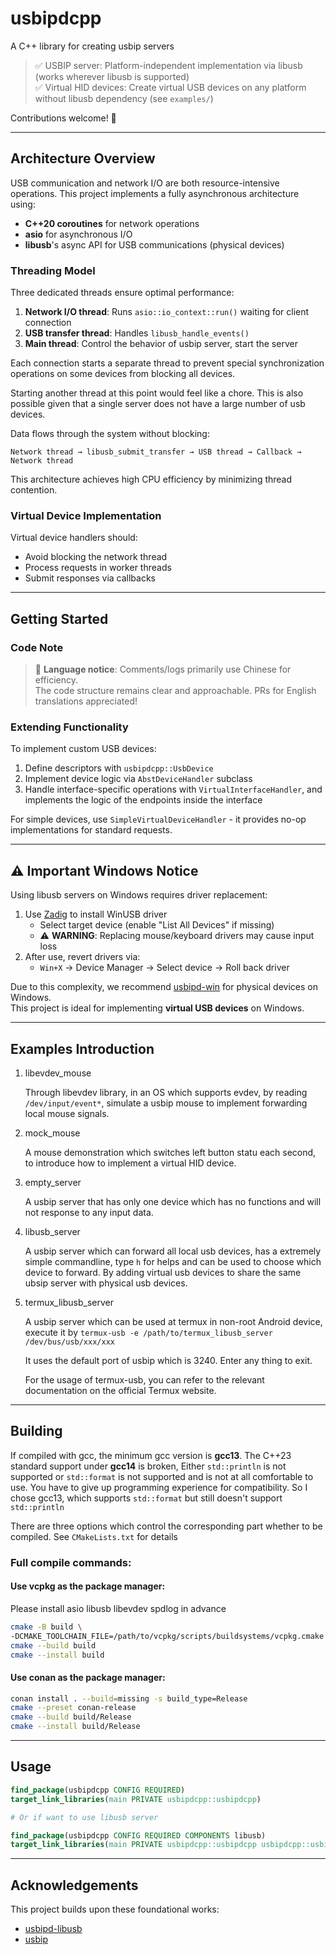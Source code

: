 # usbipdcpp

A C++ library for creating usbip servers

> ✅ USBIP server: Platform-independent implementation via libusb (works wherever libusb is supported)  
> ✅ Virtual HID devices: Create virtual USB devices on any platform without libusb dependency (see `examples/`)

Contributions welcome! 🚀

---

## Architecture Overview

USB communication and network I/O are both resource-intensive operations. This project implements a fully asynchronous
architecture using:

- **C++20 coroutines** for network operations
- **asio** for asynchronous I/O
- **libusb**'s async API for USB communications (physical devices)

### Threading Model

Three dedicated threads ensure optimal performance:

1. **Network I/O thread**: Runs `asio::io_context::run()` waiting for client connection
2. **USB transfer thread**: Handles `libusb_handle_events()`
3. **Main thread**: Control the behavior of usbip server, start the server

Each connection starts a separate thread to prevent special synchronization operations on some devices from blocking all
devices.

Starting another thread at this point would feel like a chore. This is also possible given that a single server does not
have a large number of usb devices.

Data flows through the system without blocking:

```
Network thread → libusb_submit_transfer → USB thread → Callback → Network thread
```

This architecture achieves high CPU efficiency by minimizing thread contention.

### Virtual Device Implementation

Virtual device handlers should:

- Avoid blocking the network thread
- Process requests in worker threads
- Submit responses via callbacks

---

## Getting Started

### Code Note

> 📝 **Language notice**: Comments/logs primarily use Chinese for efficiency.  
> The code structure remains clear and approachable. PRs for English translations appreciated!

### Extending Functionality

To implement custom USB devices:

1. Define descriptors with `usbipdcpp::UsbDevice`
2. Implement device logic via `AbstDeviceHandler` subclass
3. Handle interface-specific operations with `VirtualInterfaceHandler`, and implements the logic of the endpoints inside
   the interface

For simple devices, use `SimpleVirtualDeviceHandler` - it provides no-op implementations for standard requests.

---

## ⚠️ Important Windows Notice

Using libusb servers on Windows requires driver replacement:

1. Use [Zadig](https://zadig.akeo.ie/) to install WinUSB driver
    - Select target device (enable "List All Devices" if missing)
    - ⚠️ **WARNING**: Replacing mouse/keyboard drivers may cause input loss
2. After use, revert drivers via:
    - `Win+X` → Device Manager → Select device → Roll back driver

Due to this complexity, we recommend [usbipd-win](https://github.com/dorssel/usbipd-win) for physical devices on
Windows.  
This project is ideal for implementing **virtual USB devices** on Windows.

---

## Examples Introduction

1. libevdev_mouse

   Through libevdev library, in an OS which supports evdev, by reading `/dev/input/event*`, simulate a usbip mouse
   to implement forwarding local mouse signals.
2. mock_mouse

   A mouse demonstration which switches left button statu each second, to introduce how to implement a virtual
   HID device.
3. empty_server

   A usbip server that has only one device which has no functions and will not response to any input data.
4. libusb_server

   A usbip server which can forward all local usb devices, has a extremely simple commandline, type `h` for helps
   and can be used to choose which device to forward. By adding virtual usb devices to share the same ubsip server
   with physical usb devices.
5. termux_libusb_server

   A usbip server which can be used at termux in non-root Android device, execute it by
   `termux-usb -e /path/to/termux_libusb_server /dev/bus/usb/xxx/xxx`

   It uses the default port of usbip which is 3240. Enter any thing to exit.

   For the usage of termux-usb, you can refer to the relevant documentation on the official Termux website.

---

## Building

If compiled with gcc, the minimum gcc version is **gcc13**. The C++23 standard support under **gcc14** is broken,
Either `std::println` is not supported or `std::format` is not supported and is not at all comfortable to use.
You have to give up programming experience for compatibility.
So I chose gcc13, which supports `std::format` but still doesn't support `std::println`

There are three options which control the corresponding part whether to be compiled.
See `CMakeLists.txt` for details

### Full compile commands:

#### Use vcpkg as the package manager:

Please install asio libusb libevdev spdlog in advance

```bash
cmake -B build \
-DCMAKE_TOOLCHAIN_FILE=/path/to/vcpkg/scripts/buildsystems/vcpkg.cmake
cmake --build build
cmake --install build
```

#### Use conan as the package manager:

```bash
conan install . --build=missing -s build_type=Release
cmake --preset conan-release
cmake --build build/Release
cmake --install build/Release
```

---

## Usage

```cmake
find_package(usbipdcpp CONFIG REQUIRED)
target_link_libraries(main PRIVATE usbipdcpp::usbipdcpp)

# Or if want to use libusb server

find_package(usbipdcpp CONFIG REQUIRED COMPONENTS libusb)
target_link_libraries(main PRIVATE usbipdcpp::usbipdcpp usbipdcpp::usbipdcpp_libusb)
```

---

## Acknowledgements

This project builds upon these foundational works:

- [usbipd-libusb](https://github.com/raydudu/usbipd-libusb)
- [usbip](https://github.com/jiegec/usbip)  